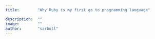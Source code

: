 ```yaml
---
title:        "Why Ruby is my first go to programming language"

description:  ""
image:        ""
author:       "sarbull"
---
```

